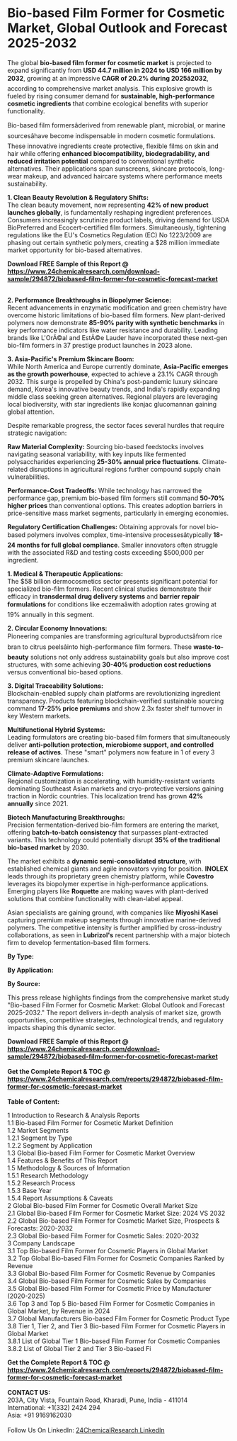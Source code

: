 <h1>Bio-based Film Former for Cosmetic Market, Global Outlook and Forecast 2025-2032</h1><p>The global <strong>bio-based film former for cosmetic market</strong> is projected to expand significantly from <strong>USD 44.7 million in 2024 to USD 166 million by 2032</strong>, growing at an impressive <strong>CAGR of 20.2% during 2025â2032</strong>, according to comprehensive market analysis. This explosive growth is fueled by rising consumer demand for <strong>sustainable, high-performance cosmetic ingredients</strong> that combine ecological benefits with superior functionality.</p><p>Bio-based film formersâderived from renewable plant, microbial, or marine sourcesâhave become indispensable in modern cosmetic formulations. These innovative ingredients create protective, flexible films on skin and hair while offering <strong>enhanced biocompatibility, biodegradability, and reduced irritation potential</strong> compared to conventional synthetic alternatives. Their applications span sunscreens, skincare protocols, long-wear makeup, and advanced haircare systems where performance meets sustainability.</p><p><strong>1. Clean Beauty Revolution &amp; Regulatory Shifts:</strong><br>
The clean beauty movement, now representing <strong>42% of new product launches globally</strong>, is fundamentally reshaping ingredient preferences. Consumers increasingly scrutinize product labels, driving demand for USDA BioPreferred and Ecocert-certified film formers. Simultaneously, tightening regulations like the EU's Cosmetics Regulation (EC) No 1223/2009 are phasing out certain synthetic polymers, creating a $28 million immediate market opportunity for bio-based alternatives.</p><div><b>Download FREE Sample of this Report @ 
            <a href="https://www.24chemicalresearch.com/download-sample/294872/biobased-film-former-for-cosmetic-forecast-market">
            https://www.24chemicalresearch.com/download-sample/294872/biobased-film-former-for-cosmetic-forecast-market</a></b></div><br><p><strong>2. Performance Breakthroughs in Biopolymer Science:</strong><br>
Recent advancements in enzymatic modification and green chemistry have overcome historic limitations of bio-based film formers. New plant-derived polymers now demonstrate <strong>85-90% parity with synthetic benchmarks</strong> in key performance indicators like water resistance and durability. Leading brands like L'OrÃ©al and EstÃ©e Lauder have incorporated these next-gen bio-film formers in 37 prestige product launches in 2023 alone.</p><p><strong>3. Asia-Pacific's Premium Skincare Boom:</strong><br>
While North America and Europe currently dominate, <strong>Asia-Pacific emerges as the growth powerhouse</strong>, expected to achieve a 23.1% CAGR through 2032. This surge is propelled by China's post-pandemic luxury skincare demand, Korea's innovative beauty trends, and India's rapidly expanding middle class seeking green alternatives. Regional players are leveraging local biodiversity, with star ingredients like konjac glucomannan gaining global attention.</p><p>Despite remarkable progress, the sector faces several hurdles that require strategic navigation:</p><p><strong>Raw Material Complexity:</strong> Sourcing bio-based feedstocks involves navigating seasonal variability, with key inputs like fermented polysaccharides experiencing <strong>25-30% annual price fluctuations</strong>. Climate-related disruptions in agricultural regions further compound supply chain vulnerabilities.</p><p><strong>Performance-Cost Tradeoffs:</strong> While technology has narrowed the performance gap, premium bio-based film formers still command <strong>50-70% higher prices</strong> than conventional options. This creates adoption barriers in price-sensitive mass market segments, particularly in emerging economies.</p><p><strong>Regulatory Certification Challenges:</strong> Obtaining approvals for novel bio-based polymers involves complex, time-intensive processesâtypically <strong>18-24 months for full global compliance</strong>. Smaller innovators often struggle with the associated R&amp;D and testing costs exceeding $500,000 per ingredient.</p><p><strong>1. Medical &amp; Therapeutic Applications:</strong><br>
The $58 billion dermocosmetics sector presents significant potential for specialized bio-film formers. Recent clinical studies demonstrate their efficacy in <strong>transdermal drug delivery systems</strong> and <strong>barrier repair formulations</strong> for conditions like eczemaâwith adoption rates growing at 19% annually in this segment.</p><p><strong>2. Circular Economy Innovations:</strong><br>
Pioneering companies are transforming agricultural byproductsâfrom rice bran to citrus peelsâinto high-performance film formers. These <strong>waste-to-beauty</strong> solutions not only address sustainability goals but also improve cost structures, with some achieving <strong>30-40% production cost reductions</strong> versus conventional bio-based options.</p><p><strong>3. Digital Traceability Solutions:</strong><br>
Blockchain-enabled supply chain platforms are revolutionizing ingredient transparency. Products featuring blockchain-verified sustainable sourcing command <strong>17-25% price premiums</strong> and show 2.3x faster shelf turnover in key Western markets.</p><p><strong>Multifunctional Hybrid Systems:</strong><br>
	Leading formulators are creating bio-based film formers that simultaneously deliver <strong>anti-pollution protection, microbiome support, and controlled release of actives</strong>. These "smart" polymers now feature in 1 of every 3 premium skincare launches.</p><p><strong>Climate-Adaptive Formulations:</strong><br>
	Regional customization is accelerating, with humidity-resistant variants dominating Southeast Asian markets and cryo-protective versions gaining traction in Nordic countries. This localization trend has grown <strong>42% annually</strong> since 2021.</p><p><strong>Biotech Manufacturing Breakthroughs:</strong><br>
	Precision fermentation-derived bio-film formers are entering the market, offering <strong>batch-to-batch consistency</strong> that surpasses plant-extracted variants. This technology could potentially disrupt <strong>35% of the traditional bio-based market</strong> by 2030.</p><p>The market exhibits a <strong>dynamic semi-consolidated structure</strong>, with established chemical giants and agile innovators vying for position. <strong>INOLEX</strong> leads through its proprietary green chemistry platform, while <strong>Covestro</strong> leverages its biopolymer expertise in high-performance applications. Emerging players like <strong>Roquette</strong> are making waves with plant-derived solutions that combine functionality with clean-label appeal.</p><p>Asian specialists are gaining ground, with companies like <strong>Miyoshi Kasei</strong> capturing premium makeup segments through innovative marine-derived polymers. The competitive intensity is further amplified by cross-industry collaborations, as seen in <strong>Lubrizol's</strong> recent partnership with a major biotech firm to develop fermentation-based film formers.</p><p><strong>By Type:</strong></p><p><strong>By Application:</strong></p><p><strong>By Source:</strong></p><p>This press release highlights findings from the comprehensive market study "Bio-based Film Former for Cosmetic Market: Global Outlook and Forecast 2025-2032." The report delivers in-depth analysis of market size, growth opportunities, competitive strategies, technological trends, and regulatory impacts shaping this dynamic sector.</p><div><b>Download FREE Sample of this Report @ 
            <a href="https://www.24chemicalresearch.com/download-sample/294872/biobased-film-former-for-cosmetic-forecast-market">
            https://www.24chemicalresearch.com/download-sample/294872/biobased-film-former-for-cosmetic-forecast-market</a></b></div><br><div><b>Get the Complete Report & TOC @ 
            <a href="https://www.24chemicalresearch.com/reports/294872/biobased-film-former-for-cosmetic-forecast-market">
            https://www.24chemicalresearch.com/reports/294872/biobased-film-former-for-cosmetic-forecast-market</a></b></div><br>
            <b>Table of Content:</b><p>1 Introduction to Research & Analysis Reports<br />
 1.1 Bio-based Film Former for Cosmetic Market Definition<br />
 1.2 Market Segments<br />
 1.2.1 Segment by Type<br />
 1.2.2 Segment by Application<br />
 1.3 Global Bio-based Film Former for Cosmetic Market Overview<br />
 1.4 Features & Benefits of This Report<br />
 1.5 Methodology & Sources of Information<br />
 1.5.1 Research Methodology<br />
 1.5.2 Research Process<br />
 1.5.3 Base Year<br />
 1.5.4 Report Assumptions & Caveats<br />
2 Global Bio-based Film Former for Cosmetic Overall Market Size<br />
 2.1 Global Bio-based Film Former for Cosmetic Market Size: 2024 VS 2032<br />
 2.2 Global Bio-based Film Former for Cosmetic Market Size, Prospects & Forecasts: 2020-2032<br />
 2.3 Global Bio-based Film Former for Cosmetic Sales: 2020-2032<br />
3 Company Landscape<br />
 3.1 Top Bio-based Film Former for Cosmetic Players in Global Market<br />
 3.2 Top Global Bio-based Film Former for Cosmetic Companies Ranked by Revenue<br />
 3.3 Global Bio-based Film Former for Cosmetic Revenue by Companies<br />
 3.4 Global Bio-based Film Former for Cosmetic Sales by Companies<br />
 3.5 Global Bio-based Film Former for Cosmetic Price by Manufacturer (2020-2025)<br />
 3.6 Top 3 and Top 5 Bio-based Film Former for Cosmetic Companies in Global Market, by Revenue in 2024<br />
 3.7 Global Manufacturers Bio-based Film Former for Cosmetic Product Type<br />
 3.8 Tier 1, Tier 2, and Tier 3 Bio-based Film Former for Cosmetic Players in Global Market<br />
 3.8.1 List of Global Tier 1 Bio-based Film Former for Cosmetic Companies<br />
 3.8.2 List of Global Tier 2 and Tier 3 Bio-based Fi</p><div><b>Get the Complete Report & TOC @ 
            <a href="https://www.24chemicalresearch.com/reports/294872/biobased-film-former-for-cosmetic-forecast-market">
            https://www.24chemicalresearch.com/reports/294872/biobased-film-former-for-cosmetic-forecast-market</a></b></div><br><b>CONTACT US:</b><br>
            203A, City Vista, Fountain Road, Kharadi, Pune, India - 411014<br>
            International: +1(332) 2424 294<br>
            Asia: +91 9169162030 <br><br>
            Follow Us On LinkedIn: <a href="https://www.linkedin.com/company/24chemicalresearch/">24ChemicalResearch LinkedIn</a>